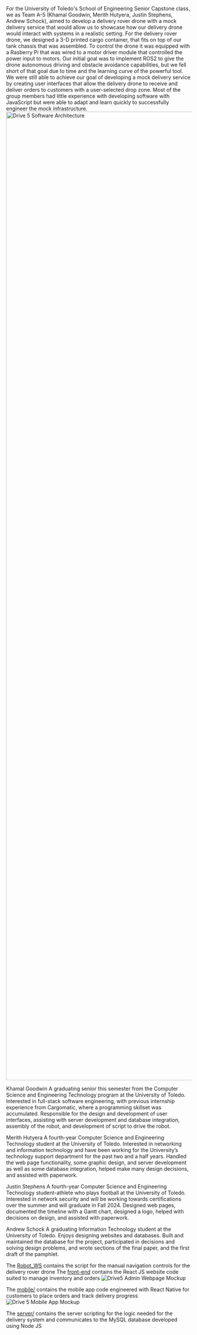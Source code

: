 For the University of Toledo's School of Engineering Senior Capstone class, we as Team A-5 (Khamal Goodwin, Merith Hutyera, Justin Stephens, Andrew Schock), aimed to develop a delivery rover drone with a mock delivery service that would allow us to showcase how our delivery drone would interact with systems in a realistic setting. For the delivery rover drone, we designed a 3-D printed cargo container, that fits on top of our tank chassis that was assembled. To control the drone it was equipped with a Rasberry Pi that was wired to a motor driver module that controlled the power input to motors. Our initial goal was to implement ROS2 to give the drone autonomous driving and obstacle avoidance capabilities, but we fell short of that goal due to time and the learning curve of the powerful tool. We were still able to achieve our goal of developing a mock delivery service by creating user interfaces that allow the delivery drone to receive and deliver orders to customers with a user-selected drop zone. Most of the group members had little experience with developing software with JavaScript but were able to adapt and learn quickly to successfully engineer the mock infrastructure.
<img width="2633" alt="Drive 5 Software Architecture" src="https://github.com/KhamalG/Senior-Capstone/assets/100321660/fef07b82-b4d7-44cf-b01c-8b7e45fead4b">

Khamal Goodwin
A graduating senior this semester from the Computer Science and Engineering Technology program at the University of Toledo.  Interested in full-stack software engineering, with previous internship experience from Cargomatic, where a programming skillset was accumulated. Responsible for the design and development of user interfaces, assisting with server development and database integration, assembly of the robot, and development of script to drive the robot. 

Merith Hutyera 
A fourth-year Computer Science and Engineering Technology student at the University of Toledo.  Interested in networking and information technology and have been working for the University’s technology support department for the past two and a half years.  Handled the web page functionality, some graphic design, and server development as well as some database integration, helped make many design decisions, and assisted with paperwork. 

Justin Stephens
A fourth-year Computer Science and Engineering Technology student-athlete who plays football at the University of Toledo. Interested in network security and will be working towards certifications over the summer and will graduate in Fall 2024. Designed web pages, documented the timeline with a Gantt chart, designed a logo, helped with decisions on design, and assisted with paperwork. 

Andrew Schock
A graduating Information Technology student at the University of Toledo. Enjoys designing websites and databases. Built and maintained the database for the project, participated in decisions and solving design problems, and wrote sections of the final paper, and the first draft of the pamphlet. 

The [Robot_WS](https://github.com/KhamalG/Senior-Capstone/tree/main/robot_ws) contains the script for the manual navigation controls for the delivery rover drone
The [front-end](https://github.com/KhamalG/Senior-Capstone#:~:text=33%20Commits-,front%2Dend,-done%20for%20now) contains the React JS website code suited to manage inventory and orders
![Drive5 Admin Webpage Mockup](https://github.com/KhamalG/Senior-Capstone/assets/100321660/f7900b1d-e055-4a6f-8d3c-beb43657f5ab)

The [mobile/](https://github.com/KhamalG/Senior-Capstone#:~:text=50%20minutes%20ago-,mobile,-finished%20enough%20for) contains the mobile app code engineered with React Native for customers to place orders and track delivery progress
![Drive 5 Mobile App Mockup](https://github.com/KhamalG/Senior-Capstone/assets/100321660/ade14b18-0bae-4dc5-a1f7-f0a488d0732d)

The [server/](https://github.com/KhamalG/Senior-Capstone#:~:text=5%20days%20ago-,server,-finished%20enough%20for) contains the server scripting for the logic needed for the delivery system and communicates to the MySQL database developed using Node JS
